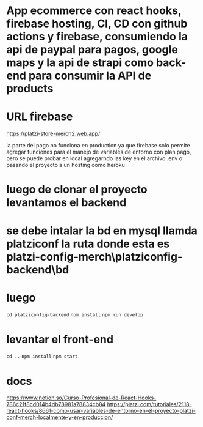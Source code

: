 # App ecommerce con react hooks, firebase hosting, CI, CD con github actions y firebase, consumiendo la api de paypal para pagos, google maps y la api de strapi como back-end para consumir la API de products

# URL firebase
https://platzi-store-merch2.web.app/

la parte del pago no funciona en production ya que firebase solo permite agregar funciones para el manejo de variables de entorno con plan pago, pero se puede probar en local agregarndo las key en el archivo .env o pasando el proyecto a un hosting como heroku

# luego de clonar el proyecto levantamos el backend
# se debe intalar la bd en mysql llamda platziconf la ruta donde esta es platzi-config-merch\platziconfig-backend\bd
# luego
`cd platziconfig-backend`
`npm install`
`npm run develop`

# levantar el front-end
`cd ..`
`npm install`
`npm start`

# docs
https://www.notion.so/Curso-Profesional-de-React-Hooks-786c21f8cd014b4db78981a78834cb84
https://platzi.com/tutoriales/2118-react-hooks/8661-como-usar-variables-de-entorno-en-el-proyecto-platzi-conf-merch-localmente-y-en-produccion/